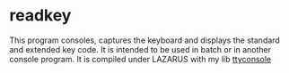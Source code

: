 # readkey
  This program consoles, captures the keyboard and displays
  the standard and extended key code. It is intended to be used
  in batch or in another console program.
It is compiled under LAZARUS with my lib [ttyconsole](https://github.com/neuts-jl/ttyconsole)
